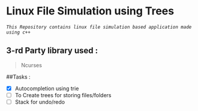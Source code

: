 # Linux File Simulation using Trees
 *`This Repository contains linux file simulation based application made using c++`*

## 3-rd Party library used : 
>Ncurses

##Tasks :
- [x] Autocompletion using trie
- [ ] To Create trees for storing files/folders
- [ ] Stack for undo/redo